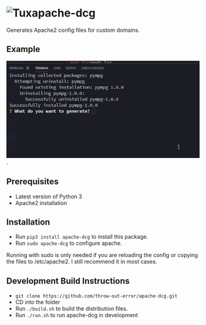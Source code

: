 # ![Tux](https://cdn2.iconfinder.com/data/icons/designer-skills/128/linux-server-system-platform-os-computer-penguin-64.png)apache-dcg

Generates Apache2 config files for custom domains.

## Example

![Example GIF](/assets/pympg-example.gif).

## Prerequisites

-   Latest version of Python 3
-   Apache2 installation

## Installation

-   Run `pip3 install apache-dcg` to install this package.
-   Run `sudo apache-dcg` to configure apache.

Running with sudo is only needed if you are reloading the config or copying the files to /etc/apache2\. I still recommend it in most cases.

## Development Build Instructions

-   `git clone https://github.com/throw-out-error/apache-dcg.git`
-   CD into the folder
-   Run `./build.sh` to build the distribution files.
-   Run `./run.sh` to run apache-dcg in development
